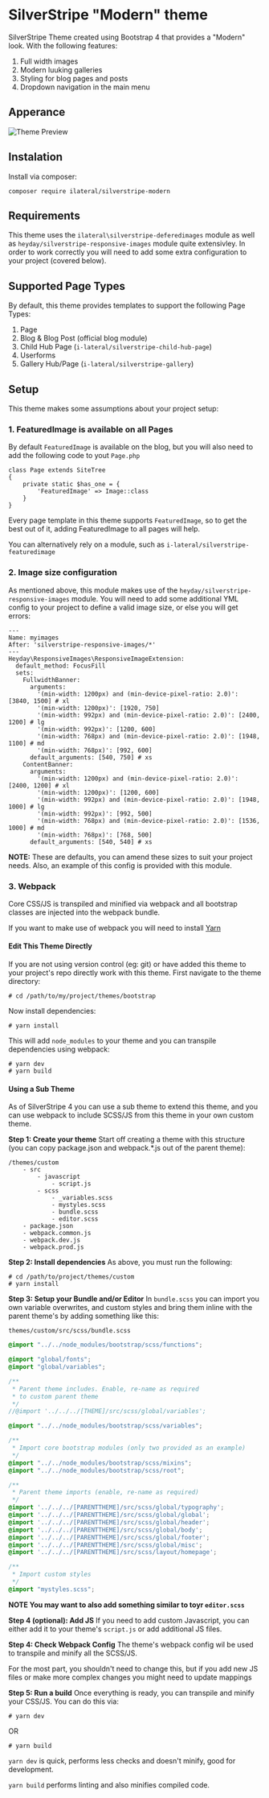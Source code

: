 # SilverStripe "Modern" theme

SilverStripe Theme created using Bootstrap 4 that provides a "Modern" look.
With the following features:

1. Full width images
2. Modern luuking galleries
3. Styling for blog pages and posts
4. Dropdown navigation in the main menu

## Apperance

![Theme Preview](./theme-ss4-modern.png)

## Instalation

Install via composer:

    composer require ilateral/silverstripe-modern

## Requirements

This theme uses the `ilateral\silverstripe-deferedimages` module as well as `heyday/silverstripe-responsive-images` module
quite extensivley. In order to work correctly you will need to add some extra configuration
to your project (covered below).

## Supported Page Types

By default, this theme provides templates to support the following Page Types:

1. Page
2. Blog & Blog Post (official blog module)
3. Child Hub Page (`i-lateral/silverstripe-child-hub-page`)
4. Userforms
5. Gallery Hub/Page (`i-lateral/silverstripe-gallery`)

## Setup

This theme makes some assumptions about your project setup:

### 1. FeaturedImage is available on all Pages

By default `FeaturedImage` is available on the blog, but you will also need to add the following code to yout `Page.php`

```
class Page extends SiteTree
{
    private static $has_one = {
        'FeaturedImage' => Image::class
    }
}
```

Every page template in this theme supports `FeaturedImage`, so to get the best out of it, adding FeaturedImage to all pages will help.

You can alternatively rely on a module, such as `i-lateral/silverstripe-featuredimage`

### 2. Image size configuration

As mentioned above, this module makes use of the `heyday/silverstripe-responsive-images` module. You will need to add some additional
YML config to your project to define a valid image size, or else you will get errors:

```YML
---
Name: myimages
After: 'silverstripe-responsive-images/*'
---
Heyday\ResponsiveImages\ResponsiveImageExtension:
  default_method: FocusFill
  sets:
    FullwidthBanner:
      arguments:
        '(min-width: 1200px) and (min-device-pixel-ratio: 2.0)': [3840, 1500] # xl
        '(min-width: 1200px)': [1920, 750]
        '(min-width: 992px) and (min-device-pixel-ratio: 2.0)': [2400, 1200] # lg
        '(min-width: 992px)': [1200, 600]
        '(min-width: 768px) and (min-device-pixel-ratio: 2.0)': [1948, 1100] # md
        '(min-width: 768px)': [992, 600]
      default_arguments: [540, 750] # xs
    ContentBanner:
      arguments:
        '(min-width: 1200px) and (min-device-pixel-ratio: 2.0)': [2400, 1200] # xl
        '(min-width: 1200px)': [1200, 600]
        '(min-width: 992px) and (min-device-pixel-ratio: 2.0)': [1948, 1000] # lg
        '(min-width: 992px)': [992, 500]
        '(min-width: 768px) and (min-device-pixel-ratio: 2.0)': [1536, 1000] # md
        '(min-width: 768px)': [768, 500]
      default_arguments: [540, 540] # xs
```

**NOTE:** These are defaults, you can amend these sizes to suit your project needs.
Also, an example of this config is provided with this module.

### 3. Webpack

Core CSS/JS is transpiled and minified via webpack and all bootstrap classes
are injected into the webpack bundle.

If you want to make use of webpack you will need to install [Yarn](https://yarnpkg.com/getting-started)

#### Edit This Theme Directly

If you are not using version control (eg: git) or have added this theme to your
project's repo directly work with this theme. First navigate to the theme directory:

    # cd /path/to/my/project/themes/bootstrap

Now install dependencies:

    # yarn install

This will add `node_modules` to your theme and you can transpile dependencies using webpack:

    # yarn dev
    # yarn build

#### Using a Sub Theme

As of SilverStripe 4 you can use a sub theme to extend this theme, and you can use webpack
to include SCSS/JS from this theme in your own custom theme.

**Step 1: Create your theme**
Start off creating a theme with this structure (you can copy package.json and webpack.*.js
out of the parent theme):

    /themes/custom
        - src
            - javascript
                - script.js
            - scss
                - _variables.scss
                - mystyles.scss
                - bundle.scss
                - editor.scss
        - package.json
        - webpack.common.js
        - webpack.dev.js
        - webpack.prod.js

**Step 2: Install dependencies**
As above, you must run the following:

    # cd /path/to/project/themes/custom
    # yarn install

**Step 3: Setup your Bundle and/or Editor**
In `bundle.scss` you can import you own variable overwrites, and custom styles and
bring them inline with the parent theme's by adding something like this:

`themes/custom/src/scss/bundle.scss`
```scss
@import "../../node_modules/bootstrap/scss/functions";

@import "global/fonts";
@import "global/variables";

/**
 * Parent theme includes. Enable, re-name as required
 * to custom parent theme
 */
//@import '../../../[THEME]/src/scss/global/variables';

@import "../../node_modules/bootstrap/scss/variables";

/**
 * Import core bootstrap modules (only two provided as an example)
 */
@import "../../node_modules/bootstrap/scss/mixins";
@import "../../node_modules/bootstrap/scss/root";

/**
 * Parent theme imports (enable, re-name as required)
 */
@import '../../../[PARENTTHEME]/src/scss/global/typography';
@import '../../../[PARENTTHEME]/src/scss/global/global';
@import '../../../[PARENTTHEME]/src/scss/global/header';
@import '../../../[PARENTTHEME]/src/scss/global/body';
@import '../../../[PARENTTHEME]/src/scss/global/footer';
@import '../../../[PARENTTHEME]/src/scss/global/misc';
@import '../../../[PARENTTHEME]/src/scss/layout/homepage';

/**
 * Import custom styles
 */
@import "mystyles.scss";
```

**NOTE You may want to also add something similar to toyr `editor.scss`**

**Step 4 (optional): Add JS**
If you need to add custom Javascript, you can either add it to your theme's
`script.js` or add additional JS files. 

**Step 4: Check Webpack Config**
The theme's webpack config wil be used to transpile and minify all the SCSS/JS.

For the most part, you shouldn't need to change this, but if you add new JS files or
make more complex changes you might need to update mappings

**Step 5: Run a build**
Once everything is ready, you can transpile and minify your CSS/JS. You can do this via:

    # yarn dev

OR

    # yarn build

`yarn dev` is quick, performs less checks and doesn't minify, good for development.

`yarn build` performs linting and also minifies compiled code.
